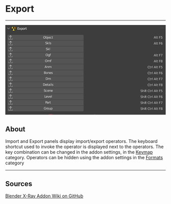 # Export

___

![Alt text centered](assets/images/n-panel-export.png)

## About

Import and Export panels display import/export operators. The keyboard shortcut used to invoke the operator is displayed next to the operators. The key combination can be changed in the addon settings, in the [Keymap](../addon-preference-panels/preference-panel-keymap.md) category. Operators can be hidden using the addon settings in the [Formats](../addon-preference-panels/preference-panel-formats.md) category

___

## Sources

[Blender X-Ray Addon Wiki on GitHub](https://github.com/PavelBlend/blender-xray/wiki/Panel-Import-Export)
